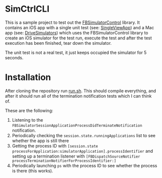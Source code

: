 # SimCtrlCLI

This is a sample project to test out the [FBSimulatorControl](https://github.com/facebook/FBSimulatorControl) library. It contains an iOS app with a single unit test (see: [SingleViewApp](https://github.com/azalan/SimCtrlCLI/tree/master/SingleViewApp)) and a Mac app (see: [DriveSimulators](https://github.com/azalan/SimCtrlCLI/tree/master/DriveSimulators)) which uses the FBSimulatorControl library to create an iOS simulator for the test run, execute the test and after the test execution has been finished, tear down the simulator.

The unit test is not a real test, it just keeps occupied the simulator for 5 seconds.

# Installation

After cloning the repository run [run.sh](https://github.com/azalan/SimCtrlCLI/blob/master/run.sh). This should compile everything, and after it should run all of the termination notification tests which I can think of.

These are the following:

1. Listening to the `FBSimulatorSessionApplicationProcessDidTerminateNotification` notification.
1. Periodically checking the `session.state.runningApplications` list to see whether the app is still there
1. Getting the process ID with `[session.state processForApplication:simulatorApplication].processIdentifier`  and setting up a termination listener with `[FBDispatchSourceNotifier processTerminationNotifierForProcessIdentifier:]`
1. Periodically launching `ps` with the process ID to see whether the process is there (this works).
